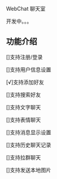 WebChat 聊天室

开发中。。。

## 功能介绍

[]支持注册/登录

[]支持用户信息设置

[√]支持添加好友

[]支持搜索好友

[]支持文字聊天

[]支持表情聊天

[]支持消息显示设置

[]支持历史聊天记录

[]支持拉群聊天

[]支持发送本地图片
